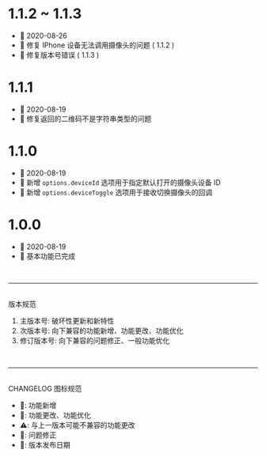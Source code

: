 # 1.1.2 ~ 1.1.3
  - 📅 2020-08-26
  - 🐞 修复 IPhone 设备无法调用摄像头的问题 ( 1.1.2 )
  - 🐞 修复版本号错误 ( 1.1.3 )

# 1.1.1
  - 📅 2020-08-19
  - 🐞 修复返回的二维码不是字符串类型的问题

# 1.1.0
  - 📅 2020-08-19
  - 🌟 新增 `options.deviceId` 选项用于指定默认打开的摄像头设备 ID
  - 🌟 新增 `options.deviceToggle` 选项用于接收切换摄像头的回调

# 1.0.0
  - 📅 2020-08-19
  - 🌟 基本功能已完成

<br>
<hr>
<br>
版本规范

1. 主版本号: 破坏性更新和新特性
2. 次版本号: 向下兼容的功能新增、功能更改、功能优化
3. 修订版本号: 向下兼容的问题修正、一般功能优化
<br>
<hr>
<br>
CHANGELOG 图标规范

- 🌟: 功能新增<br>
- 💄: 功能更改、功能优化<br>
- ⚠️: 与上一版本可能不兼容的功能更改<br>
- 🐞: 问题修正<br>
- 📅: 版本发布日期